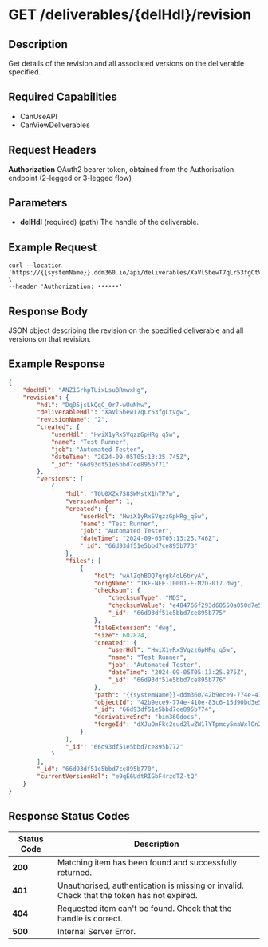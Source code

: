 # GET /deliverables/{delHdl}/revision

## Description
Get details of the revision and all associated versions on the deliverable specified.

## Required Capabilities
* CanUseAPI
* CanViewDeliverables

## Request Headers

**Authorization** OAuth2 bearer token, obtained from the Authorisation endpoint (2-legged or 3-legged flow)

## Parameters
* **delHdl** (required) (path) The handle of the deliverable.


## Example Request
```
curl --location 'https://{{systemName}}.ddm360.io/api/deliverables/XaVlSbewT7qLr53fgCtVgw/revision' \
--header 'Authorization: ••••••'
```

## Response Body
JSON object describing the revision on the specified deliverable and all versions on that revision.

## Example Response
```JSON
{
    "docHdl": "ANZ1GrhpTUixLsuBRmwxHg",
    "revision": {
        "hdl": "DqD5jsLkQqC_0r7-wUuNhw",
        "deliverableHdl": "XaVlSbewT7qLr53fgCtVgw",
        "revisionName": "2",
        "created": {
            "userHdl": "HwiX1yRxSVqzzGpHRg_q5w",
            "name": "Test Runner",
            "job": "Automated Tester",
            "dateTime": "2024-09-05T05:13:25.745Z",
            "_id": "66d93df51e5bbd7ce895b771"
        },
        "versions": [
            {
                "hdl": "TOU0XZx7S8SWMstX1hTP7w",
                "versionNumber": 1,
                "created": {
                    "userHdl": "HwiX1yRxSVqzzGpHRg_q5w",
                    "name": "Test Runner",
                    "job": "Automated Tester",
                    "dateTime": "2024-09-05T05:13:25.746Z",
                    "_id": "66d93df51e5bbd7ce895b773"
                },
                "files": [
                    {
                        "hdl": "wAlZqhBDQ7qrgk4qL6bryA",
                        "origName": "TKF-NEE-10001-E-M2D-017.dwg",
                        "checksum": {
                            "checksumType": "MD5",
                            "checksumValue": "e484766f293d60550a050d7e57763dd7",
                            "_id": "66d93df51e5bbd7ce895b775"
                        },
                        "fileExtension": "dwg",
                        "size": 607824,
                        "created": {
                            "userHdl": "HwiX1yRxSVqzzGpHRg_q5w",
                            "name": "Test Runner",
                            "job": "Automated Tester",
                            "dateTime": "2024-09-05T05:13:25.875Z",
                            "_id": "66d93df51e5bbd7ce895b776"
                        },
                        "path": "{{systemName}}-ddm360/42b9ece9-774e-410e-83c6-15d90bd3e5ae",
                        "objectId": "42b9ece9-774e-410e-83c6-15d90bd3e5ae",
                        "_id": "66d93df51e5bbd7ce895b774",
                        "derivativeSrc": "bim360docs",
                        "forgeId": "dXJuOmFkc2sud2lwZW1lYTpmcy5maWxlOnZmLnZkUl9RRmJSUmQ2cTl2TlRQanFJV2c_dmVyc2lvbj00"
                    }
                ],
                "_id": "66d93df51e5bbd7ce895b772"
            }
        ],
        "_id": "66d93df51e5bbd7ce895b770",
        "currentVersionHdl": "e9qE6UdtRIGbF4rzdTZ-tQ"
    }
}
```

## Response Status Codes
| Status Code | Description |
| -------- | ------- |
**200** |Matching item has been found and successfully returned.
**401** |Unauthorised, authentication is missing or invalid. Check that the token has not expired.
**404** |Requested item can't be found. Check that the handle is correct.
**500** |Internal Server Error.


